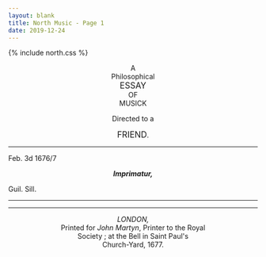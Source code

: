 ```yaml
---
layout: blank
title: North Music - Page 1
date: 2019-12-24 
---
```

{% include north.css %}

<center>
A <br>
<vbig>Philosophical</vbig> <br>
<big><spread>ESSAY</spread></big> <br>
OF <br>
<vbig><spread>MUSICK</spread></vbig> <br>

Directed to a <br>

<big><spread>FRIEND</spread></big>. <br>

<hr>
</center>

<left>Feb. 3d 1676/7 </left>

<center><strong><em>Imprimatur,</em></strong></center>

<right>Guil. Sill.</right>

<hr>
<hr>

<center>
<em><spread>LONDON</spread>,</em><br>
Printed for <em>John Martyn</em>, Printer to the Royal <br>
Society ; at the Bell in Saint Paul's <br>
Church-Yard, 1677.
</center>